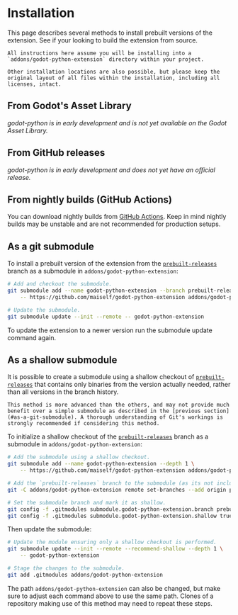 # Installation

This page describes several methods to install prebuilt versions of the extension. See [](/development/building.md) if your looking to build the extension from source.

```{note}
All instructions here assume you will be installing into a `addons/godot-python-extension` directory within your project.

Other installation locations are also possible, but please keep the original layout of all files within the installation, including all licenses, intact.
```


## From Godot's Asset Library

_godot-python is in early development and is not yet available on the Godot Asset Library._

## From GitHub releases

_godot-python is in early development and does not yet have an official release._

[//]: # (Visit the project's [releases page]&#40;https://github.com/maiself/godot-python-extension/releases&#41; and download the archive for the version of the extension you need. Then extract the archive into the `addons/godot-python-extension` directory within your project.)

## From nightly builds (GitHub Actions)

You can download nightly builds from [GitHub Actions](https://github.com/maiself/godot-python-extension/actions). Keep in mind nightly builds may be unstable and are not recommended for production setups.

## As a git submodule

To install a prebuilt version of the extension from the [`prebuilt-releases`](https://github.com/maiself/godot-python-extension/tree/prebuilt-releases) branch as a submodule in `addons/godot-python-extension`:

```bash
# Add and checkout the submodule.
git submodule add --name godot-python-extension --branch prebuilt-releases \
	-- https://github.com/maiself/godot-python-extension addons/godot-python-extension

# Update the submodule.
git submodule update --init --remote -- godot-python-extension
```

To update the extension to a newer version run the submodule update command again.


## As a shallow submodule

It is possible to create a submodule using a shallow checkout of [`prebuilt-releases`](https://github.com/maiself/godot-python-extension/tree/prebuilt-releases) that contains only binaries from the version actually needed, rather than all versions in the branch history.

```{caution}
This method is more advanced than the others, and may not provide much benefit over a simple submodule as described in the [previous section](#as-a-git-submodule). A thorough understanding of Git's workings is strongly recommended if considering this method.
```

To initialize a shallow checkout of the [`prebuilt-releases`](https://github.com/maiself/godot-python-extension/tree/prebuilt-releases) branch as a submodule in `addons/godot-python-extension`:

```bash
# Add the submodule using a shallow checkout.
git submodule add --name godot-python-extension --depth 1 \
	-- https://github.com/maiself/godot-python-extension addons/godot-python-extension

# Add the `prebuilt-releases` branch to the submodule (as its not included by default).
git -C addons/godot-python-extension remote set-branches --add origin prebuilt-releases

# Set the submodule branch and mark it as shallow.
git config -f .gitmodules submodule.godot-python-extension.branch prebuilt-releases
git config -f .gitmodules submodule.godot-python-extension.shallow true
```

Then update the submodule:

```bash
# Update the module ensuring only a shallow checkout is performed.
git submodule update --init --remote --recommend-shallow --depth 1 \
	-- godot-python-extension

# Stage the changes to the submodule.
git add .gitmodules addons/godot-python-extension
```

The path `addons/godot-python-extension` can also be changed, but make sure to adjust each command above to use the same path. Clones of a repository making use of this method may need to repeat these steps.


